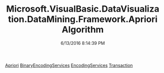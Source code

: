 ﻿---
title: Microsoft.VisualBasic.DataVisualization.DataMining.Framework.AprioriAlgorithm
date: 6/13/2016 8:14:39 PM
---

[Apriori](T-Microsoft.VisualBasic.DataVisualization.DataMining.Framework.AprioriAlgorithm.Apriori.html)
[BinaryEncodingServices](T-Microsoft.VisualBasic.DataVisualization.DataMining.Framework.AprioriAlgorithm.BinaryEncodingServices.html)
[EncodingServices](T-Microsoft.VisualBasic.DataVisualization.DataMining.Framework.AprioriAlgorithm.EncodingServices.html)
[Transaction](T-Microsoft.VisualBasic.DataVisualization.DataMining.Framework.AprioriAlgorithm.Transaction.html)
